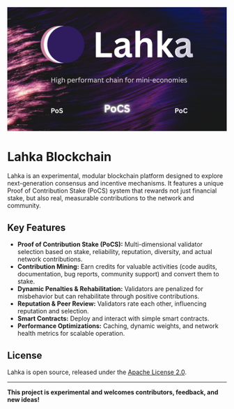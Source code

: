 <img src="assets/Lahka.png">

# Lahka Blockchain

Lahka is an experimental, modular blockchain platform designed to explore next-generation consensus and incentive mechanisms. It features a unique Proof of Contribution Stake (PoCS) system that rewards not just financial stake, but also real, measurable contributions to the network and community.

## Key Features
- **Proof of Contribution Stake (PoCS):** Multi-dimensional validator selection based on stake, reliability, reputation, diversity, and actual network contributions.
- **Contribution Mining:** Earn credits for valuable activities (code audits, documentation, bug reports, community support) and convert them to stake.
- **Dynamic Penalties & Rehabilitation:** Validators are penalized for misbehavior but can rehabilitate through positive contributions.
- **Reputation & Peer Review:** Validators rate each other, influencing reputation and selection.
- **Smart Contracts:** Deploy and interact with simple smart contracts.
- **Performance Optimizations:** Caching, dynamic weights, and network health metrics for scalable operation.

## License
Lahka is open source, released under the [Apache License 2.0](LICENSE).

---

**This project is experimental and welcomes contributors, feedback, and new ideas!**
